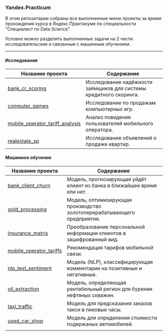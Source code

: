 ### Yandex.Practicum  

В этом репозитарии собраны все выполненные мною проекты за время прохождения курса 
в Яндекс.Практикуме по специальности "Специалист по Data Science".  

Условно можно разделить выполненные задачи на 2 части: исследовательские и связанные с машинным обучением.

___

#### Исследования
Название проекта | Содержание
-----------------|----------------------
[bank_cr_scoring](https://github.com/Toomas-A/Yandex.Practicum/tree/master/bank_cr_scoring)  | Исследование надёжности заёмщиков для системы кредитного скоринга.
[computer_games](https://github.com/Toomas-A/Yandex.Practicum/tree/master/computer_games)   | Исследование по продажам компьютерных игр.
[mobile_operator_tariff_analysis](https://github.com/Toomas-A/Yandex.Practicum/tree/master/mobile_operator_tariff_analysis)| Анализ поведения пользователей мобильного оператора.
[realestate_sp](https://github.com/Toomas-A/Yandex.Practicum/tree/master/realestate_sp)| Исследование объявлений о продаже квартир.
   



#### Машинное обучение
Название проекта | Содержание
-----------------|----------------------
[bank_client_churn](https://github.com/Toomas-A/Yandex.Practicum/tree/master/bank_client_churn)| Модель, прогнозирующая уйдёт клиент из банка в ближайшее время или нет.
[gold_processing](https://github.com/Toomas-A/Yandex.Practicum/tree/master/gold_processing)| Модель, оптимизирующая производство золотоперерабатывающего предприятия.
[insurance_matrix](https://github.com/Toomas-A/Yandex.Practicum/tree/master/insurance_matrix)| Преобразование персональной информации  клиентов в зашифрованный вид.
[mobile_operator_tariffs](https://github.com/Toomas-A/Yandex.Practicum/tree/master/mobile_operator_tariffs)| Рекомендация тарифов мобильной связи.
[nlp_text_sentiment](https://github.com/Toomas-A/Yandex.Practicum/tree/master/nlp_text_sentiment)| Модель (NLP), классифицирующая комментарии на позитивные и негативные.
[oil_extraction](https://github.com/Toomas-A/Yandex.Practicum/tree/master/oil_extraction)|Модель, определяющая рентабельный регион для бурения нефтяных скважин.
[taxi_traffic](https://github.com/Toomas-A/Yandex.Practicum/tree/master/taxi_traffic)| Модель для предсказания заказов такси в пиковые часы.
[used_car_shop](https://github.com/Toomas-A/Yandex.Practicum/tree/master/used_car_shop)| Модель для определения стоимости подержаных автомобилей.
    | 
